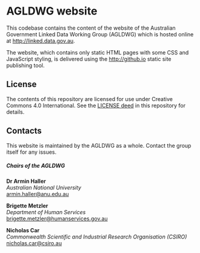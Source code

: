 # AGLDWG website
This codebase contains the content of the website of the Australian Government Linked Data Working Group (AGLDWG) which is hosted online at <http://linked.data.gov.au>.

The website, which contains only static HTML pages with some CSS and JavaScript styling, is delivered using the <http://github.io> static site publishing tool. 

## License
The contents of this repository are licensed for use under Creative Commons 4.0 International. See the [LICENSE deed](LICENSE) in this repository for details.


## Contacts
This website is maintained by the AGLDWG as a whole. Contact the group itself for any issues.

##### Chairs of the AGLDWG

**Dr Armin Haller**  
*Australian National University*  
<armin.haller@anu.edu.au>  

**Brigette Metzler**  
*Department of Human Services*  
<brigette.metzler@humanservices.gov.au>  

**Nicholas Car**  
*Commonwealth Scientific and Industrial Research Organisation (CSIRO)*  
<nicholas.car@csiro.au>  

